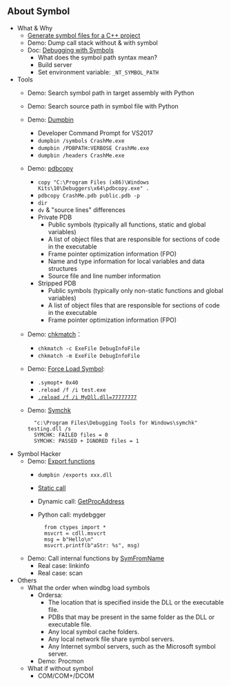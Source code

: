 ## About Symbol
- What & Why
	- [Generate symbol files for a C++ project](https://docs.microsoft.com/en-us/visualstudio/debugger/how-to-set-debug-and-release-configurations?view=vs-2017)
	- Demo: Dump call stack without & with symbol
	- Doc: [Debugging with Symbols](https://docs.microsoft.com/en-us/windows/desktop/dxtecharts/debugging-with-symbols)
		- What does the symbol path syntax mean?
		- Build server
		- Set environment variable: `_NT_SYMBOL_PATH`
- Tools
	- Demo: Search symbol path in target assembly with Python
	- Demo: Search source path in symbol file with Python
	- Demo: [Dumpbin](https://msdn.microsoft.com/en-us/library/c1h23y6c.aspx?f=255&MSPPError=-2147217396)
		- Developer Command Prompt for VS2017
		- `dumpbin /symbols CrashMe.exe`
		- `dumpbin /PDBPATH:VERBOSE CrashMe.exe`
		- `dumpbin /headers CrashMe.exe`
	- Demo: [pdbcopy](https://docs.microsoft.com/en-us/windows-hardware/drivers/debugger/using-pdbcopy)
		- `copy "C:\Program Files (x86)\Windows Kits\10\Debuggers\x64\pdbcopy.exe" .`
		- `pdbcopy CrashMe.pdb public.pdb -p`
		- `dir`
		- `dv` & "source lines" differences
		- Private PDB
			- Public symbols (typically all functions, static and global variables)
			- A list of object files that are responsible for sections of code in the executable
			- Frame pointer optimization information (FPO)
			- Name and type information for local variables and data structures
			- Source file and line number information
		- Stripped PDB
			- Public symbols (typically only non-static functions and global variables)
			- A list of object files that are responsible for sections of code in the executable
			- Frame pointer optimization information (FPO)
	- Demo: [chkmatch](http://www.debuginfo.com/tools/chkmatch.html)：
		- `chkmatch -c ExeFile DebugInfoFile`
		- `chkmatch -m ExeFile DebugInfoFile`
	- Demo: [Force Load Symbol](http://ntcoder.com/bab/2012/03/06/how-to-force-symbol-loading-in-windbg/): 
		- `.symopt+ 0x40`
		- `.reload /f /i test.exe`
		- [`.reload /f /i MyDll.dll=77777777`](https://stackoverflow.com/questions/10979418/forcing-windbg-to-load-symbols-of-an-unloaded-module)
	- Demo: [Symchk](https://docs.microsoft.com/en-us/windows-hardware/drivers/debugger/using-symchk)
	
			"c:\Program Files\Debugging Tools for Windows\symchk" testing.dll /s
			SYMCHK: FAILED files = 0
			SYMCHK: PASSED + IGNORED files = 1  
- Symbol Hacker
	- Demo: [Export functions]()
		- `dumpbin /exports xxx.dll`
		- [Static call]()
		- Dynamic call: [GetProcAddress](https://docs.microsoft.com/en-us/windows/desktop/api/libloaderapi/nf-libloaderapi-getprocaddress)
		- Python call: mydebgger
		
				from ctypes import *
				msvcrt = cdll.msvcrt
				msg = b"Hello\n"
				msvcrt.printf(b"aStr: %s", msg)
	- Demo: Call internal functions by [SymFromName](https://docs.microsoft.com/en-us/windows/desktop/api/dbghelp/nf-dbghelp-symfromname)
		- Real case: linkinfo
		- Real case: scan
- Others
	- What the order when windbg load symbols
		- Ordersa:
			- The location that is specified inside the DLL or the executable file.
			- PDBs that may be present in the same folder as the DLL or executable file.
			- Any local symbol cache folders.
			- Any local network file share symbol servers.
			- Any Internet symbol servers, such as the Microsoft symbol server.
		- Demo: Procmon
	- What if without symbol
		- COM/COM+/DCOM
